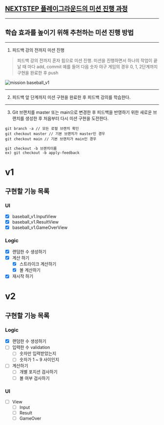 ## [NEXTSTEP 플레이그라운드의 미션 진행 과정](https://github.com/next-step/nextstep-docs/blob/master/playground/README.md)

---
## 학습 효과를 높이기 위해 추천하는 미션 진행 방법

---
1. 피드백 강의 전까지 미션 진행 
> 피드백 강의 전까지 혼자 힘으로 미션 진행. 미션을 진행하면서 하나의 작업이 끝날 때 마다 add, commit
> 예를 들어 다음 숫자 야구 게임의 경우 0, 1, 2단계까지 구현을 완료한 후 push

![mission baseball_v1](https://raw.githubusercontent.com/next-step/nextstep-docs/master/playground/images/mission_baseball.png)

---
2. 피드백 앞 단계까지 미션 구현을 완료한 후 피드백 강의를 학습한다.

---
3. Git 브랜치를 master 또는 main으로 변경한 후 피드백을 반영하기 위한 새로운 브랜치를 생성한 후 처음부터 다시 미션 구현을 도전한다.

```
git branch -a // 모든 로컬 브랜치 확인
git checkout master // 기본 브랜치가 master인 경우
git checkout main // 기본 브랜치가 main인 경우

git checkout -b 브랜치이름
ex) git checkout -b apply-feedback
```

# v1
## 구현할 기능 목록
### UI
- [x] baseball_v1.InputView
- [x] baseball_v1.ResultView
- [x] baseball_v1.GameOverView

### Logic
- [x] 랜덤한 수 생성하기
- [x] 계산 하기
    - [x] 스트라이크 계산하기
    - [x] 볼 계산하기
- [x] 재시작 하기

# v2
## 구현할 기능 목록
### Logic
- [x] 랜덤한 수 생성하기
- [ ] 입력한 수 validation
    - [ ] 숫자만 입력받았는지
    - [ ] 숫자가 1 ~ 9 사이인지
- [ ] 계산하기
    - [ ] 개별 포지션 검사하기
    - [ ] 볼 여부 검사하기

### UI
- [ ] View
    - [ ] Input
    - [ ] Result
    - [ ] GameOver